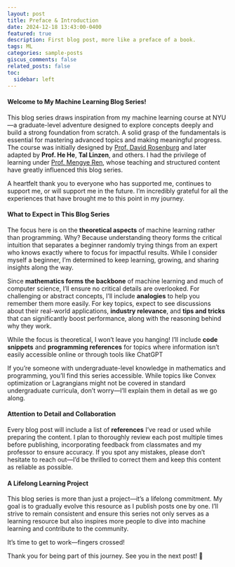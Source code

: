 ```yaml
---
layout: post
title: Preface & Introduction
date: 2024-12-18 13:43:00-0400
featured: true
description: First blog post, more like a preface of a book.
tags: ML
categories: sample-posts
giscus_comments: false
related_posts: false
toc:
  sidebar: left
---
```


#### **Welcome to My Machine Learning Blog Series!**

This blog series draws inspiration from my machine learning course at NYU—a graduate-level adventure designed to explore concepts deeply and build a strong foundation from scratch. A solid grasp of the fundamentals is essential for mastering advanced topics and making meaningful progress. The course was initially designed by <a href="https://scholar.google.com/citations?user=YsHFgSAAAAAJ&hl=en" target="_blank">Prof. David Rosenburg</a> and later adapted by **Prof. He He**, **Tal Linzen**, and others. I had the privilege of learning under <a href="https://mengyeren.com/" target="_blank">Prof. Mengye Ren</a>, whose teaching and structured content have greatly influenced this blog series.

A heartfelt thank you to everyone who has supported me, continues to support me, or will support me in the future. I’m incredibly grateful for all the experiences that have brought me to this point in my journey.

#### **What to Expect in This Blog Series**

The focus here is on the **theoretical aspects** of machine learning rather than programming. Why? Because understanding theory forms the critical intuition that separates a beginner randomly trying things from an expert who knows exactly where to focus for impactful results. While I consider myself a beginner, I’m determined to keep learning, growing, and sharing insights along the way.

Since **mathematics forms the backbone** of machine learning and much of computer science, I’ll ensure no critical details are overlooked. For challenging or abstract concepts, I’ll include **analogies** to help you remember them more easily. For key topics, expect to see discussions about their real-world applications, **industry relevance**, and **tips and tricks** that can significantly boost performance, along with the reasoning behind why they work.

While the focus is theoretical, I won’t leave you hanging! I’ll include **code snippets** and **programming references** for topics where information isn’t easily accessible online or through tools like ChatGPT

If you’re someone with undergraduate-level knowledge in mathematics and programming, you’ll find this series accessible. While topics like Convex optimization or Lagrangians might not be covered in standard undergraduate curricula, don’t worry—I’ll explain them in detail as we go along.

#### **Attention to Detail and Collaboration**

Every blog post will include a list of **references** I’ve read or used while preparing the content. I plan to thoroughly review each post multiple times before publishing, incorporating feedback from classmates and my professor to ensure accuracy. If you spot any mistakes, please don’t hesitate to reach out—I’d be thrilled to correct them and keep this content as reliable as possible.

#### **A Lifelong Learning Project**

This blog series is more than just a project—it’s a lifelong commitment. My goal is to gradually evolve this resource as I publish posts one by one. I’ll strive to remain consistent and ensure this series not only serves as a learning resource but also inspires more people to dive into machine learning and contribute to the community.

It’s time to get to work—fingers crossed!

Thank you for being part of this journey. See you in the next post! 👋
